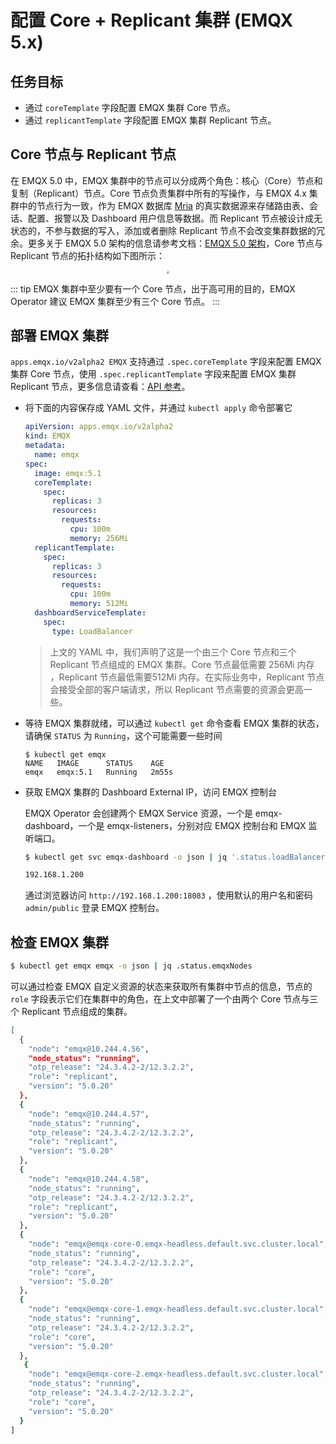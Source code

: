 # 配置 Core + Replicant 集群 (EMQX 5.x)

## 任务目标

- 通过 `coreTemplate` 字段配置 EMQX 集群 Core 节点。
- 通过 `replicantTemplate` 字段配置 EMQX 集群 Replicant 节点。

## Core 节点与 Replicant 节点

在 EMQX 5.0 中，EMQX 集群中的节点可以分成两个角色：核心（Core）节点和 复制（Replicant）节点。Core 节点负责集群中所有的写操作，与 EMQX 4.x 集群中的节点行为一致，作为 EMQX 数据库 [Mria](https://github.com/emqx/mria) 的真实数据源来存储路由表、会话、配置、报警以及 Dashboard 用户信息等数据。而 Replicant 节点被设计成无状态的，不参与数据的写入，添加或者删除 Replicant 节点不会改变集群数据的冗余。更多关于 EMQX 5.0 架构的信息请参考文档：[EMQX 5.0 架构](https://docs.emqx.com/zh/enterprise/v5.0/deploy/cluster/mria-introduction.html#mria-%E6%9E%B6%E6%9E%84%E4%BB%8B%E7%BB%8D)，Core 节点与 Replicant 节点的拓扑结构如下图所示：

  <div style="text-align:center">
  <img src="./assets/configure-core-replicant/mria-core-repliant.png" style="zoom:30%;" />
  </div>

::: tip
EMQX 集群中至少要有一个 Core 节点，出于高可用的目的，EMQX Operator 建议 EMQX 集群至少有三个 Core 节点。
:::

## 部署 EMQX 集群

`apps.emqx.io/v2alpha2 EMQX` 支持通过 `.spec.coreTemplate` 字段来配置 EMQX 集群 Core 节点，使用 `.spec.replicantTemplate` 字段来配置 EMQX 集群 Replicant 节点，更多信息请查看：[API 参考](../reference/v2alpha2-reference.md#emqxspec)。

+ 将下面的内容保存成 YAML 文件，并通过 `kubectl apply` 命令部署它

  ```yaml
  apiVersion: apps.emqx.io/v2alpha2
  kind: EMQX
  metadata:
    name: emqx
  spec:
    image: emqx:5.1
    coreTemplate:
      spec:
        replicas: 3
        resources:
          requests:
            cpu: 100m
            memory: 256Mi
    replicantTemplate:
      spec:
        replicas: 3
        resources:
          requests:
            cpu: 100m
            memory: 512Mi
    dashboardServiceTemplate:
      spec:
        type: LoadBalancer
  ```

  > 上文的 YAML 中，我们声明了这是一个由三个 Core 节点和三个 Replicant 节点组成的 EMQX 集群。Core 节点最低需要 256Mi 内存 ，Replicant 节点最低需要512Mi 内存。在实际业务中，Replicant 节点会接受全部的客户端请求，所以 Replicant 节点需要的资源会更高一些。

+ 等待 EMQX 集群就绪，可以通过 `kubectl get` 命令查看 EMQX 集群的状态，请确保 `STATUS` 为 `Running`，这个可能需要一些时间

  ```
  $ kubectl get emqx
  NAME   IMAGE      STATUS    AGE
  emqx   emqx:5.1   Running   2m55s
  ```

+ 获取 EMQX 集群的 Dashboard External IP，访问 EMQX 控制台

  EMQX Operator 会创建两个 EMQX Service 资源，一个是 emqx-dashboard，一个是 emqx-listeners，分别对应 EMQX 控制台和 EMQX 监听端口。

  ```bash
  $ kubectl get svc emqx-dashboard -o json | jq '.status.loadBalancer.ingress[0].ip'

  192.168.1.200
  ```

  通过浏览器访问 `http://192.168.1.200:18083` ，使用默认的用户名和密码 `admin/public` 登录 EMQX 控制台。

## 检查 EMQX 集群

  ```bash
  $ kubectl get emqx emqx -o json | jq .status.emqxNodes
  ```

  可以通过检查 EMQX 自定义资源的状态来获取所有集群中节点的信息，节点的 `role` 字段表示它们在集群中的角色，在上文中部署了一个由两个 Core 节点与三个 Replicant 节点组成的集群。

  ```bash
  [
    {
      "node": "emqx@10.244.4.56",
      "node_status": "running",
      "otp_release": "24.3.4.2-2/12.3.2.2",
      "role": "replicant",
      "version": "5.0.20"
    },
    {
      "node": "emqx@10.244.4.57",
      "node_status": "running",
      "otp_release": "24.3.4.2-2/12.3.2.2",
      "role": "replicant",
      "version": "5.0.20"
    },
    {
      "node": "emqx@10.244.4.58",
      "node_status": "running",
      "otp_release": "24.3.4.2-2/12.3.2.2",
      "role": "replicant",
      "version": "5.0.20"
    },
    {
      "node": "emqx@emqx-core-0.emqx-headless.default.svc.cluster.local",
      "node_status": "running",
      "otp_release": "24.3.4.2-2/12.3.2.2",
      "role": "core",
      "version": "5.0.20"
    },
    {
      "node": "emqx@emqx-core-1.emqx-headless.default.svc.cluster.local",
      "node_status": "running",
      "otp_release": "24.3.4.2-2/12.3.2.2",
      "role": "core",
      "version": "5.0.20"
    },
     {
      "node": "emqx@emqx-core-2.emqx-headless.default.svc.cluster.local",
      "node_status": "running",
      "otp_release": "24.3.4.2-2/12.3.2.2",
      "role": "core",
      "version": "5.0.20"
    }
  ]
  ```
